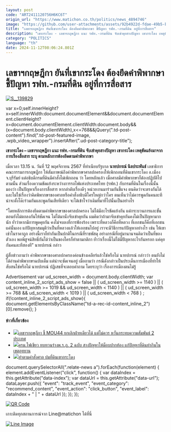 ```yaml
---
layout: post
code: "ART2411120756H6KC6T"
origin_url: "https://www.matichon.co.th/politics/news_4894746"
image: "https://github.com/user-attachments/assets/92b4922d-fdae-49b5-b259-9170b08f206f"
title: "เลขาฯกฤษฎีกา ยันที่เขากระโดง ต้องยึดคำพิพากษา ชี้ปัญหา รฟท.-กรมที่ดิน อยู่ที่การสื่อสาร"
description: "เขากระโดง - เลขาฯกฤษฎีกา แนะ รฟท.-กรมที่ดิน จับเข่าคุยสางปัญหา เขากระโดง เหตุขัดแย้งมาจากการเรื่องสื่อสาร ระบุ ตามหลักการต้องยึดตามคำพิพากษา"
category: "POLITICS"
language: "th"
date: 2024-11-12T08:06:24.801Z
---
```


# เลขาฯกฤษฎีกา ยันที่เขากระโดง ต้องยึดคำพิพากษา ชี้ปัญหา รฟท.-กรมที่ดิน อยู่ที่การสื่อสาร

[![](https://www.matichon.co.th/wp-content/uploads/2024/11/S__139829.jpg "S__139829")](https://www.matichon.co.th/wp-content/uploads/2024/11/S__139829.jpg)

var x=0;self.innerHeight?x=self.innerWidth:document.documentElement&&document.documentElement.clientHeight?x=document.documentElement.clientWidth:document.body&&(x=document.body.clientWidth),x<=768&&jQuery(".td-post-content").find(".td-post-featured-image, .wpb\_video\_wrapper").insertAfter(".ud-post-category-title");

**เขากระโดง – เลขาฯกฤษฎีกา แนะ รฟท.-กรมที่ดิน จับเข่าคุยสางปัญหา เขากระโดง เหตุขัดแย้งมาจากการเรื่องสื่อสาร ระบุ ตามหลักการต้องยึดตามคำพิพากษา**

เมื่อเวลา 13.15 น. วันที่ 12 พฤศจิกายน 2567 ที่ทำเนียบรัฐบาล **นายปกรณ์ นิลประพันธ์** เลขาธิการคณะกรรมการกฤษฎีกา ให้สัมภาษณ์ถึงคำพิพากษาศาลปกครองให้เพิกถอนที่ดินเขากระโดง อ.เมือง จ.บุรีรัมย์ แต่อธิบดีกรมที่ดินมีคำสั่งไม่เพิกถอน ว่า โดยหลักแล้ว เมื่อศาลมีคำพิพากษาก็ต้องปฏิบัติไปตามนั้น ส่วนเรื่องความขัดแย้งระหว่างการรถไฟแห่งประเทศไทย (รฟท.) กับกรมที่ดินในเรื่องนี้นั้น มองว่า เป็นปัญหาเรื่องการสื่อสาร หากลำดับเรื่องดีๆ หน่วยงานมาร่วมกันชี้แจง ตนคิดว่าจะตรงกันได้ และไม่ใช่เรื่องว่าคิดพิพากษาของศาลหรือคำสั่งอธิบดีใครใหญ่กว่าใคร ตนเห็นว่าไม่ควรพูดกันคนละที น่าจะตั้งโต๊ะร่วมกันและพูดกันเสียทีเดียว จะได้เข้าใจว่าเดิมที่มาที่ไปนั้นเป็นอย่างไร

“โดยหลักการต้องยึดตามคำพิพากษาของศาลปกครอง ไม่ได้มีอะไรขัดแย้งกัน แต่กระบวนการและขั้นตอนยังไม่ตกลงกันให้ชัดเจน ไม่ได้มานั่งจับเข่าคุยกัน ผมคิดว่าถ้ามาจับเข่าคุยกันคงไม่เป็นปัญหามากนัก ย้ำว่าหากมีการพูดคุยกัน คงไม่จบลงที่การฟ้องร้อง เพราะที่หลวงก็คือที่หลวง ที่เอกชนก็คือที่เอกชน แค่นั้นเอง แก้ปัญหาสมมุติว่าเป็นที่หลวงแล้วให้เอกชนไปอยู่ เราจะมีวิธีการแก้ปัญหาอย่างไร เช่น ให้เขาเช่าในราคาถูก อย่างนี้เราก็ทำกันเป็นปกติในกรณีที่ราชพัสดุ อย่างกรณีที่อยู่มานานจนคิดว่าเป็นที่ของตัวเอง พอพิสูจน์สิทธิ์กันได้ว่าเป็นของใครก็ทำตามกติกา ย้ำว่าเรื่องนี้ไม่ได้มีปัญหาอะไรกันหรอก แค่คุยกันคนละทีสองที” นายปกรณ์ กล่าว

ผู้สื่อข่าวถามว่า คำพิพากษาของศาลปกครองค่อนข้างเคลียร์แล้วใช่หรือไม่ นายปกรณ์ กล่าวว่า ตนยังไม่ได้อ่านคำพิพากษาฉบับเต็ม แต่น่าจะชัดเจนอยู่ เมื่อถามว่า กรณีดังกล่าวเป็นประเด็นการเมืองที่ทำให้สับสนใช่หรือไม่ นายปกรณ์ ปฏิเสธที่จะตอบคำถาม โดยระบุว่า เรื่องการเมืองตนไม่รู้

Advertisement var ud\_screen\_width = document.body.clientWidth; var content\_inline\_2\_script\_ads\_show = false || ( ud\_screen\_width >= 1140 ) || ( ud\_screen\_width >= 1019 && ud\_screen\_width < 1140 ) || ( ud\_screen\_width >= 768 && ud\_screen\_width < 1019 ) || ( ud\_screen\_width < 768 ) ; if(!content\_inline\_2\_script\_ads\_show){ document.getElementsByClassName("td-a-rec-id-content\_inline\_2")\[0\].remove(); }

#### ข่าวที่เกี่ยวข้อง

*   [![](https://www.matichon.co.th/wp-content/uploads/2024/11/lecar1.jpg)เลขาฯกฤษฎีกา ชี้ MOU44 ยกเลิกฝ่ายเดียวได้ แต่ไม่ควร หวั่นกระทบความสัมพันธ์ 2 ประเทศ](https://www.matichon.co.th/politics/news_4894722)
*   [![](https://www.matichon.co.th/wp-content/uploads/2024/11/firegreen1.jpg)ครม.ไฟเขียว ทบทวนร่างพ.ร.ฎ. 2 ฉบับ สางปัญหาให้ม็อบปากท้อง แก้ปัญหาที่ดินทำกินในเขตอุทยาน](https://www.matichon.co.th/politics/news_4894608)
*   [![](https://www.matichon.co.th/wp-content/uploads/2024/11/maxresdefault-48.jpg)ทำตามคำสั่งศาล ปมที่ดินเขากระโดง](https://www.matichon.co.th/clips/news_4894519)

document.querySelectorAll(".relate-news a").forEach(function(element) { element.addEventListener("click", function() { var dataIndex = this.getAttribute("data-index"); var dataUrl = this.getAttribute("data-url"); dataLayer.push({ "event": "track\_event", "event\_category": "recommend\_content", "event\_action": "click\_button", "event\_label": dataIndex + " | " + dataUrl }); }); });

[![QR Code](https://www.matichon.co.th/wp-content/uploads/2023/07/wob1371z.jpg)](https://lin.ee/ht0nDxX)

เกาะติดทุกสถานการณ์จาก Line@matichon ได้ที่นี่

[![Line Image](https://www.matichon.co.th/wp-content/uploads/2023/07/th.png)](https://lin.ee/ht0nDxX)